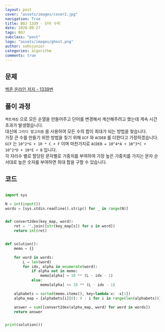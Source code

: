 ```yaml
---
layout: post
cover: "assets/images/cover2.jpg"
navigation: True
title: BOJ 1339 - 단어 수학
date: 2020-09-27
tags: BOJ
subclass: "post"
logo: "assets/images/ghost.png"
author: sohnjunior
categories: algorithm
comments: true
---
```


## 문제

[백준 온라인 저지 - 1339번](https://www.acmicpc.net/problem/1339)

## 풀이 과정

`백트래킹` 으로 모든 순열을 만들어주고 단어를 변경해서 계산해주려고 했는데 계속 시간 초과가 발생했습니다. <br>
대신에 `그리디 알고리즘` 을 사용하여 모든 수의 합이 최대가 되는 방법을 찾습니다. <br>
가장 큰 수를 만들기 위한 방법을 칮기 위해 `GCF` 와 `ACDEB` 를 더한다고 가정하겠습니다. <br>
`GCF` 는 `10^2*G + 10 * C + F` 이며 마찬가지로 `ACDEB = 10^4*A + 10^3*C + 10^2*D + 10*E + B` 입니다. <br>
각 자리수 별로 할당된 문자별로 가중치를 부여하여 가장 높은 가중치를 가지는 문자 순서대로 높은 숫자를 부여하면 최대 합을 구할 수 있습니다. <br>

## 코드

```python

import sys

N = int(input())
words = [sys.stdin.readline().strip() for _ in range(N)]


def convert2dex(key_map, word):
    ret = ''.join([str(key_map[s]) for s in word])
    return int(ret)


def solution():
    memo = {}

    for word in words:
        L = len(word)
        for idx, alpha in enumerate(word):
            if alpha not in memo:
                memo[alpha] = 10 ** (L - idx - 1)
            else:
                memo[alpha] += 10 ** (L - idx - 1)

    alphabets = sorted(memo.items(), key=lambda x: -x[1])
    alpha_map = {alphabets[i][0]: 9 - i for i in range(len(alphabets))}

    answer = sum([convert2dex(alpha_map, word) for word in words])
    return answer


print(solution())


```
